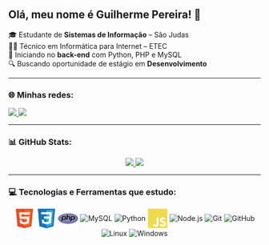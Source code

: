 ## Olá, meu nome é Guilherme Pereira! 👋  
🎓 Estudante de **Sistemas de Informação** – São Judas  
👨‍💻 Técnico em Informática para Internet – ETEC  
🚀 Iniciando no **back-end** com Python, PHP e MySQL  
🔍 Buscando oportunidade de estágio em **Desenvolvimento**  

---

### 🌐 Minhas redes:
<div>
  <a href="https://www.linkedin.com/in/guilherme2007/" target="_blank">
    <img src="https://img.shields.io/badge/-LinkedIn-%230077B5?style=for-the-badge&logo=linkedin&logoColor=white" target="_blank">
  </a>
  <a href="mailto:guilherme-dev2007@gmail.com" target="_blank">
    <img src="https://img.shields.io/badge/Gmail-D14836?style=for-the-badge&logo=gmail&logoColor=white" target="_blank">
  </a>
</div>

---

### 📊 GitHub Stats:
<div align="center">
  <a href="https://github.com/Gr-dev2007">
    <img height="180em" src="https://github-readme-stats.vercel.app/api?username=Gr-dev2007&show_icons=true&theme=tokyonight&include_all_commits=true&count_private=true"/>
    <img height="180em" src="https://github-readme-stats.vercel.app/api/top-langs/?username=Gr-dev2007&layout=compact&langs_count=8&theme=tokyonight"/>
  </a>
</div>

---

### 💻 Tecnologias e Ferramentas que estudo:
<div align="center">
  <!-- Linguagens que já sabe -->
  <img align="center" alt="HTML" height="40" width="40" src="https://raw.githubusercontent.com/devicons/devicon/master/icons/html5/html5-original.svg">
  <img align="center" alt="CSS" height="40" width="40" src="https://raw.githubusercontent.com/devicons/devicon/master/icons/css3/css3-original.svg">
  <img align="center" alt="PHP" height="40" width="40" src="https://raw.githubusercontent.com/devicons/devicon/master/icons/php/php-original.svg">
  <img align="center" alt="MySQL" height="40" width="40" src="https://cdn.jsdelivr.net/gh/devicons/devicon/icons/mysql/mysql-original.svg">

  <!-- Linguagens em aprendizado -->
  <img align="center" alt="Python" height="40" width="40" src="https://cdn.jsdelivr.net/gh/devicons/devicon/icons/python/python-original.svg">
  <img align="center" alt="JavaScript" height="40" width="40" src="https://raw.githubusercontent.com/devicons/devicon/master/icons/javascript/javascript-plain.svg">
  <img align="center" alt="Node.js" height="40" width="40" src="https://cdn.jsdelivr.net/gh/devicons/devicon/icons/nodejs/nodejs-original.svg">

  <!-- Ferramentas -->
  <img align="center" alt="Git" height="40" width="40" src="https://cdn.jsdelivr.net/gh/devicons/devicon/icons/git/git-original.svg">
  <img align="center" alt="GitHub" height="40" width="40" src="https://cdn.jsdelivr.net/gh/devicons/devicon/icons/github/github-original.svg">
  <img align="center" alt="Linux" height="40" width="40" src="https://cdn.jsdelivr.net/gh/devicons/devicon/icons/linux/linux-original.svg">
  <img align="center" alt="Windows" height="40" width="40" src="https://cdn.jsdelivr.net/gh/devicons/devicon/icons/windows8/windows8-original.svg">
</div>
